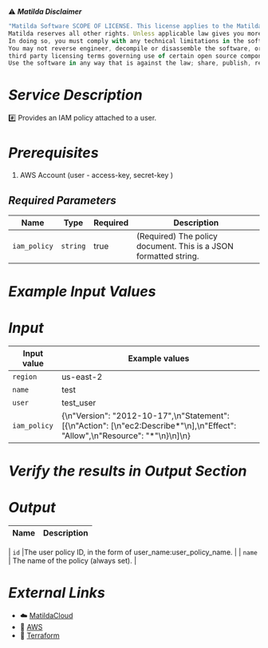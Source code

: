 :warning: ***Matilda Disclaimer***
```javascript
"Matilda Software SCOPE OF LICENSE. This license applies to the Matilda cloud product. The software is licensed, not sold. This agreement only gives you some rights to use the software. 
Matilda reserves all other rights. Unless applicable law gives you more rights despite this limitation, you may use the software only as expressly permitted in this agreement. 
In doing so, you must comply with any technical limitations in the software that only allow you to use it in certain ways. 
You may not reverse engineer, decompile or disassemble the software, or otherwise attempt to derive the source code for the software except and solely to the extent required by 
third party licensing terms governing use of certain open source components that may be included in the software; remove, minimize, block or modify any notices of Matilda or its suppliers in the software. 
Use the software in any way that is against the law; share, publish, rent or lease the software, or provide the software as a offering for others to use."
```

# *Service Description*
:hash: Provides an IAM policy attached to a user.

# *Prerequisites*
1. AWS Account (user - access-key, secret-key )



## *Required Parameters*
| Name | Type | Required | Description |
| --- | --- | --- | --- |
| `iam_policy` | `string` | true |(Required) The policy document. This is a JSON formatted string. |


# *Example Input Values*
# *Input*

| Input value                       | Example values                                                                           |
|-----------------------------------|------------------------------------------------------------------------------------------|
| `region`                          | us-east-2                                                                                | 
| `name`                        | test                                                                               |
| `user`                            | test_user                                                                                        |
| `iam_policy`                 |{\n\"Version\": \"2012-10-17\",\n\"Statement\": [{\n\"Action\": [\n\"ec2:Describe*\"\n],\n\"Effect\": \"Allow\",\n\"Resource\": \"*\"\n}\n]\n}                                                                                       |


# *Verify the results in Output Section*
# *Output*
| Name | Description |
| ------------- | ------------- |

|  `id` |The user policy ID, in the form of user_name:user_policy_name. |
|  `name` | The name of the policy (always set). |


# *External Links*
* :cloud: [MatildaCloud](https://www.matildacloud.com/docs/ "Matildacloud")
* :link: [AWS](https://aws.amazon.com/console/)
* :link: [Terraform](https://registry.terraform.io/providers/hashicorp/aws/latest/docs/resources/iam_user_policy)
